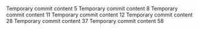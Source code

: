 Temporary commit content 5
Temporary commit content 8
Temporary commit content 11
Temporary commit content 12
Temporary commit content 28
Temporary commit content 37
Temporary commit content 58
